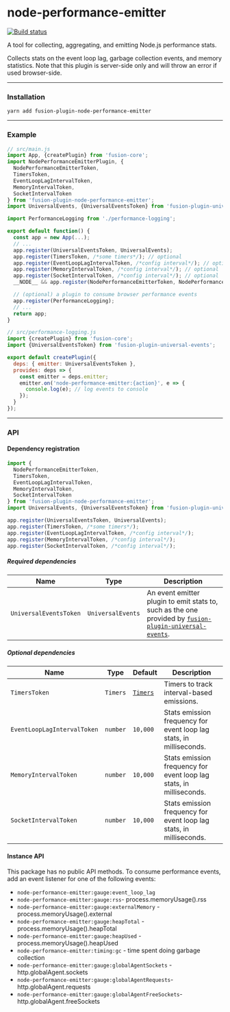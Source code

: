 # node-performance-emitter

[![Build status](https://badge.buildkite.com/cd218d02957b19e9397231aea7fe019ea61f5e50225d7a47a8.svg?branch=master)](https://buildkite.com/uberopensource/fusion-plugin-node-performance-emitter)

A tool for collecting, aggregating, and emitting Node.js performance stats.

Collects stats on the event loop lag, garbage collection events, and memory statistics.  Note that this plugin is server-side only and will throw an error if used browser-side.

---

### Installation

```
yarn add fusion-plugin-node-performance-emitter
```

---

### Example

```js
// src/main.js
import App, {createPlugin} from 'fusion-core';
import NodePerformanceEmitterPlugin, {
  NodePerformanceEmitterToken,
  TimersToken,
  EventLoopLagIntervalToken,
  MemoryIntervalToken,
  SocketIntervalToken
} from 'fusion-plugin-node-performance-emitter';
import UniversalEvents, {UniversalEventsToken} from 'fusion-plugin-universal-events';

import PerformanceLogging from './performance-logging';

export default function() {
  const app = new App(...);
  // ...
  app.register(UniversalEventsToken, UniversalEvents);
  app.register(TimersToken, /*some timers*/); // optional
  app.register(EventLoopLagIntervalToken, /*config interval*/); // optional
  app.register(MemoryIntervalToken, /*config interval*/); // optional
  app.register(SocketIntervalToken, /*config interval*/); // optional
  __NODE__ && app.register(NodePerformanceEmitterToken, NodePerformanceEmitterPlugin);

  // (optional) a plugin to consume browser performance events
  app.register(PerformanceLogging);
  // ...
  return app;
}

// src/performance-logging.js
import {createPlugin} from 'fusion-core';
import {UniversalEventsToken} from 'fusion-plugin-universal-events';

export default createPlugin({
  deps: { emitter: UniversalEventsToken },
  provides: deps => {
    const emitter = deps.emitter;
    emitter.on('node-performance-emitter:{action}', e => {
      console.log(e); // log events to console
    });
  }
});
```

---

### API

#### Dependency registration

```js
import {
  NodePerformanceEmitterToken,
  TimersToken,
  EventLoopLagIntervalToken,
  MemoryIntervalToken,
  SocketIntervalToken
} from 'fusion-plugin-node-performance-emitter';
import UniversalEvents, {UniversalEventsToken} from 'fusion-plugin-universal-events';

app.register(UniversalEventsToken, UniversalEvents);
app.register(TimersToken, /*some timers*/);
app.register(EventLoopLagIntervalToken, /*config interval*/);
app.register(MemoryIntervalToken, /*config interval*/);
app.register(SocketIntervalToken, /*config interval*/);
```

##### Required dependencies

Name | Type | Description
-|-|-
`UniversalEventsToken` | `UniversalEvents` | An event emitter plugin to emit stats to, such as the one provided by [`fusion-plugin-universal-events`](https://github.com/fusionjs/fusion-plugin-universal-events).

##### Optional dependencies

Name | Type | Default | Description
-|-|-|-
`TimersToken` | `Timers` | [`Timers`](https://nodejs.org/api/timers.html) | Timers to track interval-based emissions.
`EventLoopLagIntervalToken` | `number`| `10,000` | Stats emission frequency for event loop lag stats, in milliseconds.
`MemoryIntervalToken` | `number`| `10,000` | Stats emission frequency for event loop lag stats, in milliseconds.
`SocketIntervalToken` | `number`| `10,000` | Stats emission frequency for event loop lag stats, in milliseconds.

#### Instance API

This package has no public API methods. To consume performance events, add an event listener for one of the following events:

- `node-performance-emitter:gauge:event_loop_lag`
- `node-performance-emitter:gauge:rss`- process.memoryUsage().rss
- `node-performance-emitter:gauge:externalMemory` - process.memoryUsage().external
- `node-performance-emitter:gauge:heapTotal` - process.memoryUsage().heapTotal
- `node-performance-emitter:gauge:heapUsed` - process.memoryUsage().heapUsed
- `node-performance-emitter:timing:gc` - time spent doing garbage collection
- `node-performance-emitter:gauge:globalAgentSockets` - http.globalAgent.sockets
- `node-performance-emitter:gauge:globalAgentRequests`- http.globalAgent.requests
- `node-performance-emitter:gauge:globalAgentFreeSockets`- http.globalAgent.freeSockets
